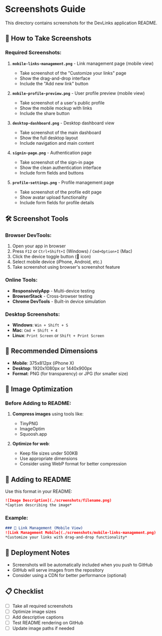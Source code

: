 # Screenshots Guide

This directory contains screenshots for the DevLinks application README.

## 📱 How to Take Screenshots

### **Required Screenshots:**

1. **`mobile-links-management.png`** - Link management page (mobile view)
   - Take screenshot of the "Customize your links" page
   - Show the drag-and-drop interface
   - Include the "Add new link" button

2. **`mobile-profile-preview.png`** - User profile preview (mobile view)
   - Take screenshot of a user's public profile
   - Show the mobile mockup with links
   - Include the share button

3. **`desktop-dashboard.png`** - Desktop dashboard view
   - Take screenshot of the main dashboard
   - Show the full desktop layout
   - Include navigation and main content

4. **`signin-page.png`** - Authentication page
   - Take screenshot of the sign-in page
   - Show the clean authentication interface
   - Include form fields and buttons

5. **`profile-settings.png`** - Profile management page
   - Take screenshot of the profile edit page
   - Show avatar upload functionality
   - Include form fields for profile details

## 🛠️ Screenshot Tools

### **Browser DevTools:**
1. Open your app in browser
2. Press `F12` or `Ctrl+Shift+I` (Windows) / `Cmd+Option+I` (Mac)
3. Click the device toggle button (📱 icon)
4. Select mobile device (iPhone, Android, etc.)
5. Take screenshot using browser's screenshot feature

### **Online Tools:**
- **ResponsivelyApp** - Multi-device testing
- **BrowserStack** - Cross-browser testing
- **Chrome DevTools** - Built-in device simulation

### **Desktop Screenshots:**
- **Windows**: `Win + Shift + S`
- **Mac**: `Cmd + Shift + 4`
- **Linux**: `Print Screen` or `Shift + Print Screen`

## 📏 Recommended Dimensions

- **Mobile**: 375x812px (iPhone X)
- **Desktop**: 1920x1080px or 1440x900px
- **Format**: PNG (for transparency) or JPG (for smaller size)

## 🎨 Image Optimization

### **Before Adding to README:**
1. **Compress images** using tools like:
   - TinyPNG
   - ImageOptim
   - Squoosh.app

2. **Optimize for web**:
   - Keep file sizes under 500KB
   - Use appropriate dimensions
   - Consider using WebP format for better compression

## 📝 Adding to README

Use this format in your README:

```markdown
![Image Description](./screenshots/filename.png)
*Caption describing the image*
```

### **Example:**
```markdown
### 🔗 Link Management (Mobile View)
![Link Management Mobile](./screenshots/mobile-links-management.png)
*Customize your links with drag-and-drop functionality*
```

## 🚀 Deployment Notes

- Screenshots will be automatically included when you push to GitHub
- GitHub will serve images from the repository
- Consider using a CDN for better performance (optional)

## 📋 Checklist

- [ ] Take all required screenshots
- [ ] Optimize image sizes
- [ ] Add descriptive captions
- [ ] Test README rendering on GitHub
- [ ] Update image paths if needed
